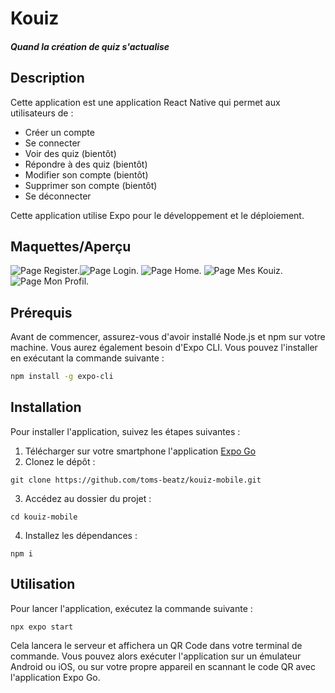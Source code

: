 # Kouiz
#### _Quand la création de quiz s'actualise_


## Description

Cette application est une application React Native qui permet aux utilisateurs de :

- Créer un compte
- Se connecter
- Voir des quiz (bientôt)
- Répondre à des quiz (bientôt)
- Modifier son compte (bientôt)
- Supprimer son compte (bientôt)
- Se déconnecter

Cette application utilise Expo pour le développement et le déploiement.

## Maquettes/Aperçu
![Page Register.](./assets/views/register.PNG "This is the register page.")![Page Login.](./assets/views/login.PNG "This is the login page.")
![Page Home.](./assets/views/home-screen.PNG "This is the homepage.")
![Page Mes Kouiz.](./assets/views/kouiz-screen.PNG "This is the kouiz page.")
![Page Mon Profil.](./assets/views/profile-screen.PNG "This is the profile.")


## Prérequis

Avant de commencer, assurez-vous d'avoir installé Node.js et npm sur votre machine. Vous aurez également besoin d'Expo CLI. Vous pouvez l'installer en exécutant la commande suivante :

```bash
npm install -g expo-cli
```

## Installation
Pour installer l'application, suivez les étapes suivantes :

1. Télécharger sur votre smartphone l'application [Expo Go](https://expo.dev/go)
2. Clonez le dépôt :
```
git clone https://github.com/toms-beatz/kouiz-mobile.git
```
3. Accédez au dossier du projet :
```
cd kouiz-mobile
```
4. Installez les dépendances :
```
npm i
```

## Utilisation
Pour lancer l'application, exécutez la commande suivante :
```
npx expo start
```

Cela lancera le serveur et affichera un QR Code dans votre terminal de commande. Vous pouvez alors exécuter l'application sur un émulateur Android ou iOS, ou sur votre propre appareil en scannant le code QR avec l'application Expo Go.
